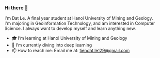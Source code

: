 ### Hi there 👋
I'm Dat Le.
A final year student at Hanoi University of Mining and Geology. I'm majoring in Geoinformation Technology, and am interested in Computer Science. I always want to develop myself and learn anything new.
- 🎓 I’m learning at Hanoi University of Mining and Geology
- 🔭 I'm currently diving into deep learning
- 📫 How to reach me: Email me at: tiendat.le129@gmail.com 
<!-- - 🌱 My skills: Python(Flask, Numpy, Pandas, Sklearn, Tensorflow)/ C#/ Git/ Linux/ Postgresql/ GIS -->

<!-- - 👯 I’m looking to collaborate on improving my libraries -->

